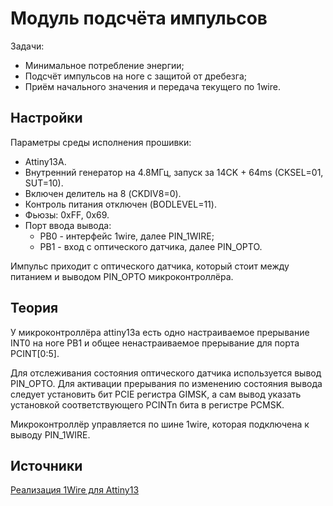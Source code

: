 # Модуль подсчёта импульсов

Задачи:

  - Минимальное потребление энергии;
  - Подсчёт импульсов на ноге с защитой от дребезга;
  - Приём начального значения и передача текущего по 1wire.

## Настройки

Параметры среды исполнения прошивки:

  - Attiny13A.
  - Внутренний генератор на 4.8МГц, запуск за 14CK + 64ms (CKSEL=01, SUT=10).
  - Включен делитель на 8 (CKDIV8=0).
  - Контроль питания отключен (BODLEVEL=11).
  - Фьюзы: 0xFF, 0x69.
  - Порт ввода вывода:
     - PB0 - интерфейс 1wire, далее PIN_1WIRE;
     - PB1 - вход с оптического датчика, далее PIN_OPTO.

Импульс приходит с оптического датчика, который стоит между питанием и
выводом PIN_OPTO микроконтроллёра.

## Теория

У микроконтроллёра attiny13a есть одно настраиваемое прерывание INT0
на ноге PB1 и общее ненастраиваемое прерывание для порта PCINT[0:5].

Для отслеживания состояния оптического датчика используется вывод
PIN_OPTO. Для активации прерывания по изменению состояния вывода
следует установить бит PCIE регистра GIMSK, а сам вывод указать
установкой соответствующего PCINTn бита в регистре PCMSK.

Микроконтроллёр управляется по шине 1wire, которая подключена к выводу
PIN_1WIRE.

## Источники

  [Реализация 1Wire для Attiny13](http://forum.sources.ru/index.php?showtopic=381077&st=0&#entry3356173)
